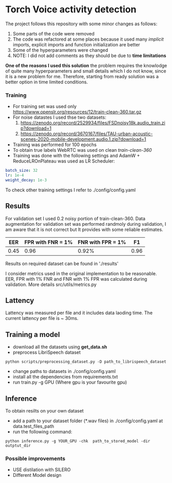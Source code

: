# Torch Voice activity detection

The project follows this repository with some minor changes as follows:

1. Some parts of the code were removed
2. The code was refactored at some places because it used many _implicit_ imports, explicit imports and function initialization are better
3. Some of the hyperparameters were changed
4. NOTE: I did not add comments as they should be due to **time limitations**

**One of the reasons I used this solution** the problem requires the knowlodge of quite many hyperparameters and small details which I do not know, since it is a new problem for me.
Therefore, starting from ready solution was a better option in time limited conditions.

### Training

- For training set was used only https://www.openslr.org/resources/12/train-clean-360.tar.gz
- For noise datastes I used thse two datasets:
  1. https://zenodo.org/record/2529934/files/FSDnoisy18k.audio_train.zip?download=1
  2. https://zenodo.org/record/3670167/files/TAU-urban-acoustic-scenes-2020-mobile-development.audio.1.zip?download=1
- Training was performed for 100 epochs
- To obtain true labels WebRTC was used on clean _train-clean-360_
- Training was done with the following settings and AdamW + ReduceLROnPlateau was used as LR Scheduler:

```yaml
batch_size: 32
lr: 1e-4
weight_decay: 1e-3
```

To check other training settings I refer to ./config/config.yaml

## Results

For validation set I used 0.2 noisy portion of train-clean-360.
Data augmentation for validation set was performed randmoly during validation, I am aware that it is not correct but It provides with some reliable estimates.

| EER  | FPR with FNR = 1% | FNR with FPR = 1% | F1   |
| ---- | ----------------- | ----------------- | ---- |
| 0.45 | 0.96              | 0.92%             | 0.96 |

Results on required dataset can be found in './results'

I consider metrics used in the original implementation to be reasonable. EER, FPR with 1% FNR and FNR with 1% FPR was calculated during validation. More details src/utils/metrics.py

## Lattency

Lattency was measured per file and it includes data laoding time. The current lattency per file is ~ 30ms.

## Training a model

- download all the datasets using **get_data.sh**
- preprocess LibriSpeech dataset

```
python scripts/preprocessing_dataset.py -D path_to_librispeech_dataset
```

- change paths to datasets in ./config/config.yaml
- install all the dependencies from requirements.txt
- run train.py -g GPU (Where gpu is your favourite gpu)

## Inference

To obtain resilts on your own dataset

- add a path to your dataset folder (\*.wav files) in ./config/config.yaml at data.test_files_path
- run the following command:

```
python inference.py -g YOUR_GPU -chk  path_to_stored_model -dir outptut_dir
```

### Possible improvements

- USE distilation with SILERO
- Different Model design
